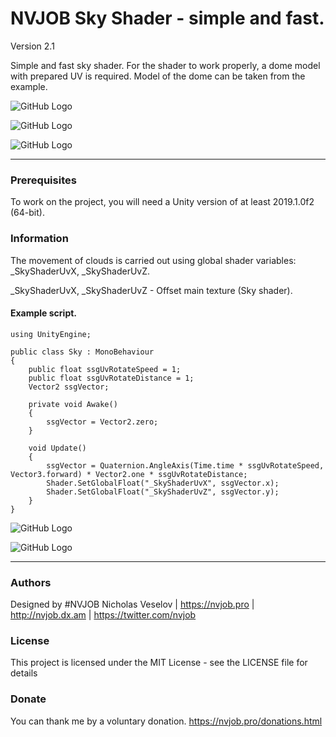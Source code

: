 # NVJOB Sky Shader - simple and fast.

Version 2.1

Simple and fast sky shader. For the shader to work properly, a dome model with prepared UV is required. Model of the dome can be taken from the example.

![GitHub Logo](https://lh3.googleusercontent.com/hrWXHfBo4Kg9pduvIY_kJA3ywlIhz6lTxEbSzCANLwZLqaVTWZG3zMPri9jW88y31mCWU5x8wMiAlQwau4kPbOgX0fSr2E3dXPB6yue7lJFnSarWxNlK7LvXTkWT1cjDmiaECRRKN3UO63H2dlhP87lV6oCvpR5syn7-ZVC47xOSDPci2cEQ0Ocn007L2E95vCGDQ_PoRkthwePYOMbn2_7iO_wq7ARNq90CqdfJucB0ZVsXX924sWGA11pVjMpmznvt2WNmgRF7akFyhwLhyaeS8sB78uxmkcQXxuaYHt2jCc0aYi3qRwQX7C7tYwAgwQ20KaUnF3QbZex9AJueD5ji_G5fs9Are3MiOIpyZ0zSHNbFUo-qoRb6hdRR_SpdenNPG4ptommknrzExNPkQq1QM0HEcr-3B5p72IVQqAqXxz_sMz4wzaAHblmuo2dZq-p_U8MsjkqOxeiKV71Z82Ez5DPsSxAxSLIDSqX1GbY_EE7Yjmkjc9nte0yQKfbTCf-XKo5PkUPIhJ9aBCoO_2JGvBlnmbn6ElNsjHs1MqA4ulGQvU0UYz8aqfxbHcO71knwcH4co3Iowt4DtxCvxvhV4u84qZwjmEHhIxnDs1MlPTAkeMcSYLW6syBU48LKEvmP5eJG_8vPp51sRtJu90s8OnpZHP4=w1741-h979-no)

![GitHub Logo](https://lh3.googleusercontent.com/Reo2Jm92pLDVUTul7kdhU9yY1-zrBguqdIR2nQDaQmwObAQ3RDGfUn_nv--gIh-Gl-zbF6gXUwu_2-5busReqjm2kOTx8Td5Hygnf_F-K71Oc1bVPUetbvN3jA5_ov7sxDlAfsFhu-sy5FCy6WaqT46zgj3DIdcMTVsxhmlbv-MZjf8WMh78eSlolFxMeknXtgy4jaId_LvGlGRTpiBA3YWDMM64MSYSZUUBb0qp0dbtqc2AYTd8pA-lANw9K-RL2Y9i2f-LViDgPpcYlf7kPkOaKNZQaW5oDG8EYlGlfvOoTqXrk7Gkp3MPgghtT64l8tiK-06dXZvT8d81Jbml8mJ2ZCOaUNHigBeX3oneBqCJRF1oddaeznckfyOvM0UWpASga9tGozHc09-D0utme1OQbQ2DZKtkROybsVU6kAcSNzVeaBkxoe1z4ojdz8nyMpYg9ZRX4fUX5gVaToZuDgcGlv5pARrR3DtzqDURl5cTsLfrs-_kow8p1xkDtiWJhUfFbeSg51NldKkk1z0qoz1qjE_3SeSHg4DpSceAgH2uWCUFW2kOHIxk8x1gfx6sExH2cUdKOU5VYX5Pfe3g6yxLr3puINaPCiY2eayLWnVU2g4GUI7B9Gv-mDfyTYS2O9uJXZ0P42VsuFD6UIUQMzGChwt4XAI=w1741-h979-no)

![GitHub Logo](https://lh3.googleusercontent.com/sF5r7fJ4aOstepqzLx50epmCbXaYcmNRYIcxPqFbkKzxLTo2pSFnualOz6HIikbVJpKposZKBp2xdW8I6wYlgKkVfw-khDslu0urc8wL67QMwpxnuKKC_3HbgSYbITrZXXDWyw9I-J6X6BooEYxS3Xlc-ryqx9dYNE09XStarQGONMpamNn-DLvJm8AHd34FCdLCzW6eS7k9fCobLb9iBG7__uYsYLT8Y2tCAt93qpE-E_A2iafXQgzC1Til1SmYC-iuvccCFz0D0ljmaRKWsp_tVWr9xoGnsSg5pyE9GvpD9eT1U1uK2fJM8v8SmiVEBPvWSeglX42OifU5n7WTDsnwYemLQi7wwt2_TcyafE_9DrI3DKYI5Gvz1kDpdruyG0uZHl3xS6WPlq8EnyFG9mHDH7I9-N4vu-1HUX48YSERff-wVqXZfCjmh9wVsknZ9EbdlYzfZ-zAbEw681xlkWkRsl-B-zdYIfjqW0Kj4V5AsmwZ58cEBsDgc_Eo9c49X20SCP4Amk7TfEa_e3nq8Ntj7WG1DKGu7EtDOeibYFwJi7f8KG4IQljxZhE1y0q3DGvODdAx3cnmiQmNohtSgr2U49yktj2oTRfjAw0PugCPjlDxx46DIR64KNdcPDnzA4x-yDtRtdsj1UN8WH6OJQsd6Yp1yIg=w1741-h979-no)

------------------------------------

### Prerequisites

To work on the project, you will need a Unity version of at least 2019.1.0f2 (64-bit).

### Information

The movement of clouds is carried out using global shader variables: _SkyShaderUvX, _SkyShaderUvZ.

_SkyShaderUvX, _SkyShaderUvZ - Offset main texture (Sky shader).

#### Example script.

```
using UnityEngine;

public class Sky : MonoBehaviour
{
    public float ssgUvRotateSpeed = 1;
    public float ssgUvRotateDistance = 1;
    Vector2 ssgVector;

    private void Awake()
    {
        ssgVector = Vector2.zero;        
    }

    void Update()
    {
        ssgVector = Quaternion.AngleAxis(Time.time * ssgUvRotateSpeed, Vector3.forward) * Vector2.one * ssgUvRotateDistance;
        Shader.SetGlobalFloat("_SkyShaderUvX", ssgVector.x);
        Shader.SetGlobalFloat("_SkyShaderUvZ", ssgVector.y);
    }
}
```

![GitHub Logo](https://lh3.googleusercontent.com/I5OHqQjTd10XAz7p0rk_LyiG40BG2lQR0vqpEn8V9vk6R9Gp0blkm0LBqyYi4ipA4sRwukbE1PzRapcFiE-s-3PPpzog8zvSwJC64hD0-y-60yr7W-gKrhLYSnnhs6xepiWC4E7GPoBmy26IBBzy5izt8u2EO5GtYepHDDKrD1W5mGF1vZdscWDYDl775Aorat2KdZuK-QIudoX-hCqBKOYykt1e00C0bEt1BnEbwv7L2pO-4qu9htfaEIGW9ewtMS6rp-2yrg8JO3WVaR4QKVIbyr8GDp9wpl0a0wcnEscW9_1kDm9LgnqxNY3rrme_vi_xcSvY2AUZ7Ogp5xgV_LO9RJPdamgwbh2bHelh038-YDtYTV8u3ztGRiSWAJbsDcHRlpO1M2HiRY7axo_SabdrRaTtjtqJ4SWVrStjWjb4dRhl3QsM5ii9NqXwv4wt_IphPd2HgYYBafSFCIda2oXurO2zh42Id2SdsvqDrWpo76lu3cuvhziGmpCcWUJrSoFX6V2jSmSOY5Ln_J6ZRivMdzCWzSz9I5Y9p40kGu-_0cL-qzCgMEqGAuw27GvtnMlTaDL0JWSwLn-sMHAcxIjWmWgr6Cprr5_wS-rw4O4Esdu7RmEDtUj_in0iaUUr7cnC6wWIzDzpX5ksgr01GpatlNxWCV3_2Do22umVnMP9w001U50v2FtF6MkOlCAQl3H48pqIeNqBQ8Kja639Mdr2=w424-h551-no)

![GitHub Logo](https://lh3.googleusercontent.com/kOMPRm--t1Nkh9qYb22aMk28Q_xFqP1-7kG7lWCPtisVZJbSaCAUel9mdLqb2i8uecVeZBQX0KjrHTUe0lWcUVZhHb8JQTYaHk1sKzjo9tpA0qhqKSFXyEs9QOECrYIBo6m9oICQkfTrcPiEb3gGVldskaHnl-kVkDn7R4lmJiGB5Z-1aXuPNkuv_5El1WbTGwBOvP6W3Z5Olt1gK96-cF0SJanlLGTWJeaRDBepXUPqgbmu3ZRFnygL_9zV7QN1OWVkC7eQOgRtIvrungrpFM6Anv6DpQqzJFNx6cZG14rBw0_HasRm8r39TBUlJe8fLyQLB60diSOpjhXyqU0AxP5_qA1wgIew8JTmNPSjHU4uDuv00-enRYf9JF6OowOVjsuNQbG4gTMKxWT_ddOl1xbJwvQYchgADpmT6ZG9CvzNB4qpZqHbKMYZ7RWgZ_EN_ZjuDiB8q4SnErB-sitiICxPELZAw5dmSMVY9-p1cMLuYziN7kdWiRNiZU35mljaDhwVQ2djpo728-UOtgLINrNArqWXf6LEz45eu5z5VsIoUbN0Q7wgyH2bDz0HFw6QTwdysAnHRIalIzKGepf4uWhosKYsT8PZ8gzwwdqtZAbkZeCmk_qFIsd9YPR_fECFPoCFKR95U5WbCkiHMUvc2IQGSa0SvsGvXXCdLF5hXDs2PpVNGFC5bj-P8ItaCKdwQbB_BU2kK1YPTYTPh44kFD5F=w399-h195-no)

------------------------------------

### Authors
Designed by #NVJOB Nicholas Veselov | https://nvjob.pro | http://nvjob.dx.am | https://twitter.com/nvjob

### License
This project is licensed under the MIT License - see the LICENSE file for details

### Donate
You can thank me by a voluntary donation. https://nvjob.pro/donations.html

